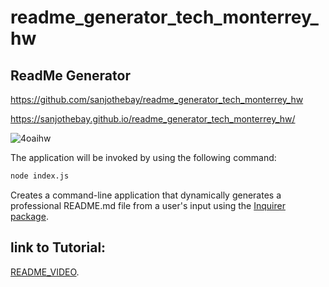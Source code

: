 # readme_generator_tech_monterrey_hw
## ReadMe Generator 

https://github.com/sanjothebay/readme_generator_tech_monterrey_hw

https://sanjothebay.github.io/readme_generator_tech_monterrey_hw/


![4oaihw](https://user-images.githubusercontent.com/67298961/100557286-ca318880-326d-11eb-8d35-a338e893d585.gif)

The application will be invoked by using the following command:

```bash
node index.js
```

Creates a command-line application that dynamically generates a professional README.md file from a user's input using the 
[Inquirer package](https://www.npmjs.com/package/inquirer).

## link to Tutorial:

[README_VIDEO](https://drive.google.com/file/d/11avNbP3QwY9SoOUd4Bo_iZJjLBO6HaWK/view?usp=sharing).

